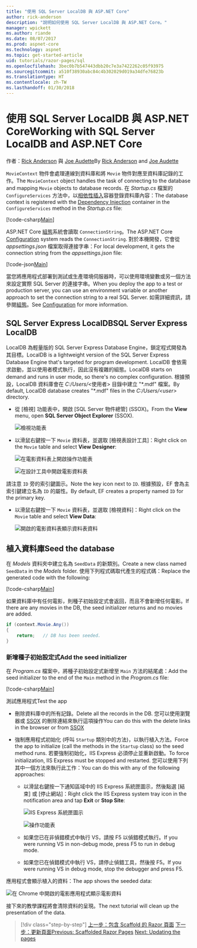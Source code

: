```yaml
---
title: "使用 SQL Server LocalDB 與 ASP.NET Core"
author: rick-anderson
description: "說明如何使用 SQL Server LocalDB 與 ASP.NET Core。"
manager: wpickett
ms.author: riande
ms.date: 08/07/2017
ms.prod: aspnet-core
ms.technology: aspnet
ms.topic: get-started-article
uid: tutorials/razor-pages/sql
ms.openlocfilehash: 3bec0b7b547443dbb20c7e3a7422262c05f93975
ms.sourcegitcommit: a510f38930abc84c4b302029d019a34dfe76823b
ms.translationtype: HT
ms.contentlocale: zh-TW
ms.lasthandoff: 01/30/2018
---
```

# <a name="working-with-sql-server-localdb-and-aspnet-core"></a><span data-ttu-id="d0352-103">使用 SQL Server LocalDB 與 ASP.NET Core</span><span class="sxs-lookup"><span data-stu-id="d0352-103">Working with SQL Server LocalDB and ASP.NET Core</span></span>

<span data-ttu-id="d0352-104">作者：[Rick Anderson](https://twitter.com/RickAndMSFT) 與 [Joe Audette](https://twitter.com/joeaudette)</span><span class="sxs-lookup"><span data-stu-id="d0352-104">By [Rick Anderson](https://twitter.com/RickAndMSFT) and [Joe Audette](https://twitter.com/joeaudette)</span></span> 

<span data-ttu-id="d0352-105">`MovieContext` 物件會處理連線到資料庫和將 `Movie` 物件對應至資料庫記錄的工作。</span><span class="sxs-lookup"><span data-stu-id="d0352-105">The `MovieContext` object handles the task of connecting to the database and mapping `Movie` objects to database records.</span></span> <span data-ttu-id="d0352-106">在 *Startup.cs* 檔案的 `ConfigureServices` 方法中，以[相依性插入](xref:fundamentals/dependency-injection)容器登錄資料庫內容：</span><span class="sxs-lookup"><span data-stu-id="d0352-106">The database context is registered with the [Dependency Injection](xref:fundamentals/dependency-injection) container in the `ConfigureServices` method in the *Startup.cs* file:</span></span>

[!code-csharp[Main](razor-pages-start/sample/RazorPagesMovie/Startup.cs?name=snippet_ConfigureServices&highlight=7-8)]

<span data-ttu-id="d0352-107">ASP.NET Core [組態](xref:fundamentals/configuration/index)系統會讀取 `ConnectionString`。</span><span class="sxs-lookup"><span data-stu-id="d0352-107">The ASP.NET Core [Configuration](xref:fundamentals/configuration/index) system reads the `ConnectionString`.</span></span> <span data-ttu-id="d0352-108">對於本機開發，它會從 *appsettings.json* 檔案取得連接字串：</span><span class="sxs-lookup"><span data-stu-id="d0352-108">For local development, it gets the connection string from the *appsettings.json* file:</span></span>

[!code-json[Main](razor-pages-start/sample/RazorPagesMovie/appsettings.json?highlight=2&range=8-10)]

<span data-ttu-id="d0352-109">當您將應用程式部署到測試或生產環境伺服器時，可以使用環境變數或另一個方法來設定實際 SQL Server 的連接字串。</span><span class="sxs-lookup"><span data-stu-id="d0352-109">When you deploy the app to a test or production server, you can use an environment variable or another approach to set the connection string to a real SQL Server.</span></span> <span data-ttu-id="d0352-110">如需詳細資訊，請參閱[組態](xref:fundamentals/configuration/index)。</span><span class="sxs-lookup"><span data-stu-id="d0352-110">See [Configuration](xref:fundamentals/configuration/index) for more information.</span></span>

## <a name="sql-server-express-localdb"></a><span data-ttu-id="d0352-111">SQL Server Express LocalDB</span><span class="sxs-lookup"><span data-stu-id="d0352-111">SQL Server Express LocalDB</span></span>

<span data-ttu-id="d0352-112">LocalDB 為輕量版的 SQL Server Express Database Engine，鎖定程式開發為其目標。</span><span class="sxs-lookup"><span data-stu-id="d0352-112">LocalDB is a lightweight version of the SQL Server Express Database Engine that's targeted for program development.</span></span> <span data-ttu-id="d0352-113">LocalDB 會依需求啟動，並以使用者模式執行，因此沒有複雜的組態。</span><span class="sxs-lookup"><span data-stu-id="d0352-113">LocalDB starts on demand and runs in user mode, so there's no complex configuration.</span></span> <span data-ttu-id="d0352-114">根據預設，LocalDB 資料庫會在 *C:/Users/*\<使用者\> 目錄中建立 "\*.mdf" 檔案。</span><span class="sxs-lookup"><span data-stu-id="d0352-114">By default, LocalDB database creates "\*.mdf" files in the *C:/Users/\<user\>* directory.</span></span>

<a name="ssox"></a>
* <span data-ttu-id="d0352-115">從 [檢視] 功能表中，開啟 [SQL Server 物件總管] (SSOX)。</span><span class="sxs-lookup"><span data-stu-id="d0352-115">From the **View** menu, open **SQL Server Object Explorer** (SSOX).</span></span>

  ![檢視功能表](sql/_static/ssox.png)

* <span data-ttu-id="d0352-117">以滑鼠右鍵按一下 `Movie` 資料表，並選取 [檢視表設計工具]：</span><span class="sxs-lookup"><span data-stu-id="d0352-117">Right click on the `Movie` table and select **View Designer**:</span></span>

  ![在電影資料表上開啟操作功能表](sql/_static/design.png)

  ![在設計工具中開啟電影資料表](sql/_static/dv.png)

<span data-ttu-id="d0352-120">請注意 `ID` 旁的索引鍵圖示。</span><span class="sxs-lookup"><span data-stu-id="d0352-120">Note the key icon next to `ID`.</span></span> <span data-ttu-id="d0352-121">根據預設，EF 會為主索引鍵建立名為 `ID` 的屬性。</span><span class="sxs-lookup"><span data-stu-id="d0352-121">By default, EF creates a property named `ID` for the primary key.</span></span>

* <span data-ttu-id="d0352-122">以滑鼠右鍵按一下 `Movie` 資料表，並選取 [檢視資料]：</span><span class="sxs-lookup"><span data-stu-id="d0352-122">Right click on the `Movie` table and select **View Data**:</span></span>

  ![開啟的電影資料表顯示資料表資料](sql/_static/vd22.png)

## <a name="seed-the-database"></a><span data-ttu-id="d0352-124">植入資料庫</span><span class="sxs-lookup"><span data-stu-id="d0352-124">Seed the database</span></span>

<span data-ttu-id="d0352-125">在 *Models* 資料夾中建立名為 `SeedData` 的新類別。</span><span class="sxs-lookup"><span data-stu-id="d0352-125">Create a new class named `SeedData` in the *Models* folder.</span></span> <span data-ttu-id="d0352-126">使用下列程式碼取代產生的程式碼：</span><span class="sxs-lookup"><span data-stu-id="d0352-126">Replace the generated code with the following:</span></span>

[!code-csharp[Main](razor-pages-start/sample/RazorPagesMovie/Models/SeedData.cs?name=snippet_1)]

<span data-ttu-id="d0352-127">如果資料庫中有任何電影，則種子初始設定式會返回，而且不會新增任何電影。</span><span class="sxs-lookup"><span data-stu-id="d0352-127">If there are any movies in the DB, the seed initializer returns and no movies are added.</span></span>

```csharp
if (context.Movie.Any())
{
    return;   // DB has been seeded.
}
```
<a name="si"></a>
### <a name="add-the-seed-initializer"></a><span data-ttu-id="d0352-128">新增種子初始設定式</span><span class="sxs-lookup"><span data-stu-id="d0352-128">Add the seed initializer</span></span>

<span data-ttu-id="d0352-129">在 *Program.cs* 檔案中，將種子初始設定式新增至 `Main` 方法的結尾處：</span><span class="sxs-lookup"><span data-stu-id="d0352-129">Add the seed initializer to the end of the `Main` method in the *Program.cs* file:</span></span>

[!code-csharp[Main](razor-pages-start/sample/RazorPagesMovie/Program.cs)]

<span data-ttu-id="d0352-130">測試應用程式</span><span class="sxs-lookup"><span data-stu-id="d0352-130">Test the app</span></span>

* <span data-ttu-id="d0352-131">刪除資料庫中的所有記錄。</span><span class="sxs-lookup"><span data-stu-id="d0352-131">Delete all the records in the DB.</span></span> <span data-ttu-id="d0352-132">您可以使用瀏覽器或 [SSOX](xref:tutorials/razor-pages/new-field#ssox) 的刪除連結來執行這項操作</span><span class="sxs-lookup"><span data-stu-id="d0352-132">You can do this with the delete links in the browser or from [SSOX](xref:tutorials/razor-pages/new-field#ssox)</span></span>
* <span data-ttu-id="d0352-133">強制應用程式初始化 (呼叫 `Startup` 類別中的方法)，以執行植入方法。</span><span class="sxs-lookup"><span data-stu-id="d0352-133">Force the app to initialize (call the methods in the `Startup` class) so the seed method runs.</span></span> <span data-ttu-id="d0352-134">若要強制初始化，IIS Express 必須停止並重新啟動。</span><span class="sxs-lookup"><span data-stu-id="d0352-134">To force initialization, IIS Express must be stopped and restarted.</span></span> <span data-ttu-id="d0352-135">您可以使用下列其中一個方法來執行此工作：</span><span class="sxs-lookup"><span data-stu-id="d0352-135">You can do this with any of the following approaches:</span></span>

  * <span data-ttu-id="d0352-136">以滑鼠右鍵按一下通知區域中的 IIS Express 系統匣圖示，然後點選 [結束] 或 [停止網站]：</span><span class="sxs-lookup"><span data-stu-id="d0352-136">Right click the IIS Express system tray icon in the notification area and tap **Exit** or **Stop Site**:</span></span>

    ![IIS Express 系統匣圖示](../first-mvc-app/working-with-sql/_static/iisExIcon.png)

    ![操作功能表](sql/_static/stopIIS.png)

   * <span data-ttu-id="d0352-139">如果您已在非偵錯模式中執行 VS，請按 F5 以偵錯模式執行。</span><span class="sxs-lookup"><span data-stu-id="d0352-139">If you were running VS in non-debug mode, press F5 to run in debug mode.</span></span>
   * <span data-ttu-id="d0352-140">如果您已在偵錯模式中執行 VS，請停止偵錯工具，然後按 F5。</span><span class="sxs-lookup"><span data-stu-id="d0352-140">If you were running VS in debug mode, stop the debugger and press F5.</span></span>
   
<span data-ttu-id="d0352-141">應用程式會顯示植入的資料：</span><span class="sxs-lookup"><span data-stu-id="d0352-141">The app shows the seeded data:</span></span>

![在 Chrome 中開啟的電影應用程式顯示電影資料](sql/_static/m55.png)

<span data-ttu-id="d0352-143">接下來的教學課程將會清除資料的呈現。</span><span class="sxs-lookup"><span data-stu-id="d0352-143">The next tutorial will clean up the presentation of the data.</span></span>

>[!div class="step-by-step"]
<span data-ttu-id="d0352-144">[上一步：包含 Scaffold 的 Razor 頁面](xref:tutorials/razor-pages/page)
[下一步：更新頁面](xref:tutorials/razor-pages/da1)</span><span class="sxs-lookup"><span data-stu-id="d0352-144">[Previous: Scaffolded Razor Pages](xref:tutorials/razor-pages/page)
[Next: Updating the pages](xref:tutorials/razor-pages/da1)</span></span>
